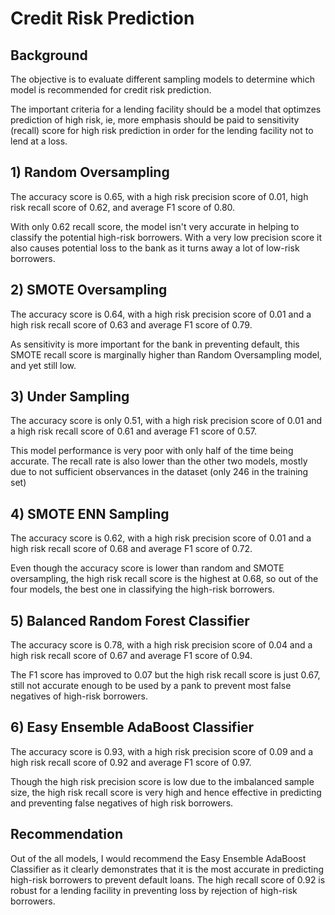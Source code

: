# Credit Risk Prediction 

## Background
The objective is to evaluate different sampling models to determine which model is recommended for credit risk prediction. 

The important criteria for a lending facility should be a model that optimzes prediction of high risk, ie, more emphasis should be paid to sensitivity (recall) score for high risk prediction in order for the lending facility not to lend at a loss. 

## 1) Random Oversampling
The accuracy score is 0.65, with a high risk precision score of 0.01, high risk recall score of 0.62, and average F1 score of 0.80.

With only 0.62 recall score, the model isn't very accurate in helping to classify the potential high-risk borrowers.  With a very low precision score it also causes potential loss to the bank as it turns away a lot of low-risk borrowers. 

## 2) SMOTE Oversampling 
The accuracy score is 0.64, with a high risk precision score of 0.01 and a high risk recall score of 0.63 and average F1 score of 0.79.

As sensitivity is more important for the bank in preventing default, this SMOTE recall score is marginally higher than Random Oversampling model, and yet still low. 

## 3) Under Sampling
The accuracy score is only 0.51, with a high risk precision score of 0.01 and a high risk recall score of 0.61 and average F1 score of 0.57.

This model performance is very poor with only half of the time being accurate.  The recall rate is also lower than the other two models, mostly due to not sufficient observances in the dataset (only 246 in the training set) 

## 4) SMOTE ENN Sampling 
The accuracy score is 0.62, with a high risk precision score of 0.01 and a high risk recall score of 0.68 and average F1 score of 0.72.

Even though the accuracy score is lower than random and SMOTE oversampling, the high risk recall score is the highest at 0.68, so out of the four models, the best one in classifying the high-risk borrowers. 

## 5) Balanced Random Forest Classifier 
The accuracy score is 0.78, with a high risk precision score of 0.04 and a high risk recall score of 0.67 and average F1 score of 0.94.

The F1 score has improved to 0.07 but the high risk recall score is just 0.67, still not accurate enough to be used by a pank to prevent most false negatives of high-risk borrowers. 

## 6) Easy Ensemble AdaBoost Classifier 
The accuracy score is 0.93, with a high risk precision score of 0.09 and a high risk recall score of 0.92 and average F1 score of 0.97.

Though the high risk precision score is low due to the imbalanced sample size, the high risk recall score is very high and hence effective in predicting and preventing false negatives of high risk borrowers. 


## Recommendation 
Out of the all models, I would recommend the Easy Ensemble AdaBoost Classifier as it clearly demonstrates that it is the most accurate in predicting high-risk borrowers to prevent default loans.  The high recall score of 0.92 is robust for a lending facility in preventing loss by rejection of high-risk borrowers. 
